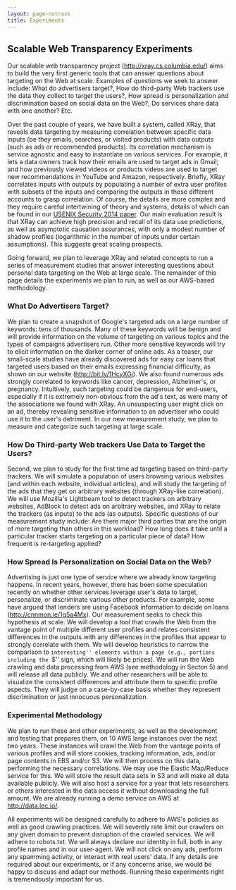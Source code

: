 ```yaml
---
layout: page-notrack
title: Experiments
---
```


## Scalable Web Transparency Experiments

Our scalable web transparency project (http://xray.cs.columbia.edu/) aims to build
the very first generic tools that can answer questions about targeting on the Web
at scale.  Examples of questions we seek to answer include: What do advertisers
target?, How do third-party Web trackers use the data they collect to target the
users?, How spread is personalization and discrimination based on social
data on the Web?, Do services share data with one another? Etc.

Over the past couple of years, we have built a system, called XRay, that reveals
data targeting by measuring correlation between specific data inputs (be they emails,
searches, or visited products) with data outputs (such as ads or recommended products).
Its correlation mechanism is service agnostic and easy to instantiate on various services.
For example, it lets a data owners track how their emails are used to target ads in Gmail;
and how previously viewed videos or products videos are used to target new recommendations
in YouTube and Amazon, respectively. Briefly, XRay correlates inputs with outputs by
populating a number of extra user profiles with subsets of the inputs and comparing the
outputs in these different accounts to grasp correlation. Of course, the details are more
complex and they require careful intertwining of theory and systems, details of which can
be found in our [USENIX Security 2014 paper](http://matlecu.github.io/xray/public/usenix14lecuyer.pdf).
Our main evaluation result is that XRay can achieve high precision and recall
of its data use predictions, as well as asymptotic causation assurances, with only a modest
number of shadow profiles (logarithmic in the number of inputs under certain assumptions).
This suggests great scaling prospects.

Going forward, we plan to leverage XRay and related concepts to run a series of measurement
studies that answer interesting questions about personal data targeting on the Web at
large scale.  The remainder of this page details the experiments we plan to run, as well as our
AWS-based methodology.

### What Do Advertisers Target?

We plan to create a snapshot of Google's targeted ads on a large number of keywords: tens of thousands.
Many of these keywords will be benign and will provide information on the volume of targeting on various topics
and the types of campaigns advertisers run. Other more sensitive keywords will try to elicit information on the
darker corner of online ads. As a teaser, our small-scale studies have already discovered ads for easy car loans
that targeted users based on their emails expressing financial difficulty, as shown on our website
(http://bit.ly/1HcyXGj). We also found numerous ads strongly correlated to keywords like cancer, depression,
Alzheimer's, or pregnancy. Intuitively, such targeting could be dangerous for end-users, especially if it is
extremely non-obvious from the ad's text, as were many of the associations we found with XRay. An unsuspecting
user might click on an ad, thereby revealing sensitive information to an advertiser who could use it to the
user's detriment. In our new measurement study, we plan to measure and categorize such targeting at large scale.

### How Do Third-party Web trackers Use Data to Target the Users?

Second, we plan to study for the first time ad targeting based on third-party trackers. We will simulate a
population of users browsing various websites (and within each website, individual articles), and will study
the targeting of the ads that they get on arbitrary websites (through XRay-like correlation). We will use
Mozilla's Lightbeam tool to detect trackers on arbitrary websites, AdBlock to detect ads on arbitrary websites,
and XRay to relate the trackers (as inputs) to the ads (as outputs).  Specific questions of our measurement
study include: Are there major third parties that are the origin of more targeting than others in this workload?
How long does it take until a particular tracker starts targeting on a particular piece of data? How frequent is
re-targeting applied?

### How Spread Is Personalization on Social Data on the Web?

Advertising is just one type of service where we already know targeting happens. In recent years,
however, there has been some speculation recently on whether other services leverage user's data
to target, personalize, or discriminate various other products.  For example, some have argued that
lenders are using Facebook information to decide on loans (http://cnnmon.ie/1g5a4Mx). Our measurement
seeks to check this hypothesis at scale. We will develop a tool that crawls the Web from the vantage
point of multiple different user profiles and relates consistent differences in the outputs with any
differences in the profiles that appear to strongly correlate with them.  We will develop heuristics
to narrow the comparison to ``interesting'' elements within a page (e.g., portions including the ``$''
sign, which will likely be prices). We will run the Web crawling and data processing from AWS (see
methodology in Secton 5) and will release all data publicly.  We and other researchers will be able
to visualize the consistent differences and attribute them to specific profile aspects. They will
judge on a case-by-case basis whether they represent discrimination or just innocuous personalization.

### Experimental Methodology

We plan to run these and other experiments, as well as the development and testing that prepares them, on 10
AWS large instances over the next two years.  These instances will crawl the Web from the vantage points of
various profiles and will store cookies, tracking information, ads, and/or page contents in EBS and/or S3.
We will then process on this data, performing the necessary correlations.  We may use the Elastic Map/Reduce
service for this. We will store the result data sets in S3 and will make all data available publicly.  We will
also host a service for a year that lets researchers or others interested in the data access it without
downloading the full amount.  We are already running a demo service on AWS at http://data.lec.io/.

All experiments will be designed carefully to adhere to AWS's policies as well as good crawling practices.
We will severely rate limit our crawlers on any given domain to prevent disruption of the crawled services. We
will adhere to robots.txt.  We will always declare our identity in full, both in any profile names and in our
user-agent.  We will not click on any ads, perform any spamming activity, or interact with real users' data.
If any details are required about our experiments, or if any concerns arise, we would be happy to discuss and
adapt our methods.  Running these experiments right is tremendously important for us.

